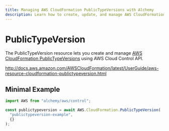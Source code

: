 ```yaml
---
title: Managing AWS CloudFormation PublicTypeVersions with Alchemy
description: Learn how to create, update, and manage AWS CloudFormation PublicTypeVersions using Alchemy Cloud Control.
---
```


# PublicTypeVersion

The PublicTypeVersion resource lets you create and manage [AWS CloudFormation PublicTypeVersions](https://docs.aws.amazon.com/cloudformation/latest/userguide/) using AWS Cloud Control API.

http://docs.aws.amazon.com/AWSCloudFormation/latest/UserGuide/aws-resource-cloudformation-publictypeversion.html

## Minimal Example

```ts
import AWS from "alchemy/aws/control";

const publictypeversion = await AWS.CloudFormation.PublicTypeVersion(
  "publictypeversion-example",
  {}
);
```


